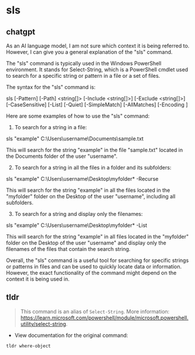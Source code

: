 # sls 
## chatgpt 
As an AI language model, I am not sure which context it is being referred to. However, I can give you a general explanation of the "sls" command.

The "sls" command is typically used in the Windows PowerShell environment. It stands for Select-String, which is a PowerShell cmdlet used to search for a specific string or pattern in a file or a set of files. 

The syntax for the "sls" command is:

sls [-Pattern] <string> [-Path] <string[]> [-Include <string[]>] [-Exclude <string[]>]
[-CaseSensitive] [-List] [-Quiet] [-SimpleMatch] [-AllMatches] [-Encoding <Encoding>]

Here are some examples of how to use the "sls" command:

1. To search for a string in a file:

sls "example" C:\Users\username\Documents\sample.txt

This will search for the string "example" in the file "sample.txt" located in the Documents folder of the user "username".

2. To search for a string in all the files in a folder and its subfolders:

sls "example" C:\Users\username\Desktop\myfolder\* -Recurse

This will search for the string "example" in all the files located in the "myfolder" folder on the Desktop of the user "username", including all subfolders.

3. To search for a string and display only the filenames:

sls "example" C:\Users\username\Desktop\myfolder\* -List

This will search for the string "example" in all files located in the "myfolder" folder on the Desktop of the user "username" and display only the filenames of the files that contain the search string.

Overall, the "sls" command is a useful tool for searching for specific strings or patterns in files and can be used to quickly locate data or information. However, the exact functionality of the command might depend on the context it is being used in. 

## tldr 
 
> This command is an alias of `Select-String`.
> More information: <https://learn.microsoft.com/powershell/module/microsoft.powershell.utility/select-string>.

- View documentation for the original command:

`tldr where-object`
